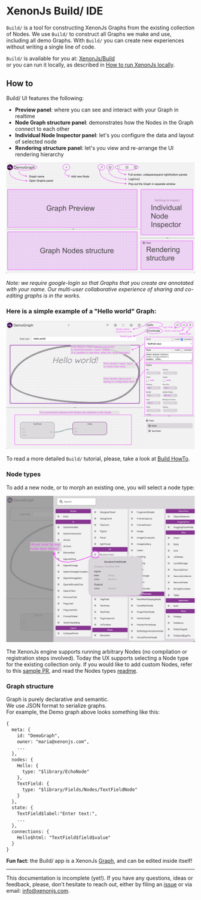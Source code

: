 # XenonJs Build/ IDE

`Build/` is a tool for constructing XenonJs Graphs from the existing collection of Nodes.
We use `Build/` to construct all Graphs we make and use, including all demo Graphs.
With `Build/` you can create new experiences without writing a single line of code.

`Build/` is available for you at: [XenonJs/Build](https://xenon-js.web.app/0.3/NeonFlan/Apps/Build/)  
or you can run it locally, as described in [How to run XenonJs locally](../../README.md#local).

## How to

Build/ UI features the following:
* **Preview panel**: where you can see and interact with your Graph in realtime
* **Node Graph structure panel**: demonstrates how the Nodes in the Graph connect to each other
* **Individual Node Inspector panel**: let's you configure the data and layout of selected node
* **Rendering structure panel**: let's you view and re-arrange the UI rendering hierarchy

![Empty graph](./assets/readme/empty-graph.png)

<i>Note: we require google-login so that Graphs that you create are annotated with your name. Our multi-user collaborative experience of sharing and co-editing graphs is in the works.</i>


### Here is a simple example of a "Hello world" Graph:
![Hello world](./assets/readme/hello-world-graph.png)

To read a more detailed `Build/` tutorial, please, take a look at [Build HowTo](https://docs.google.com/presentation/d/1UbfIxy5RaawlqpX4s04EUrB79Yoium-iYEkV1hk0IgA/edit#slide=id.p).

### Node types
To add a new node, or to morph an existing one, you will select a node type:

![Node types](./assets/readme/node-types.png)

The XenonJs engine supports running arbitrary Nodes (no compilation or registration steps involved). Today the UX supports selecting a Node type for the existing collection only.
If you would like to add custom Nodes, refer to this [sample PR](https://github.com/NeonFlan/xenonjs/pull/114), and read the Nodes types [readme](../Library/README.md).

### Graph structure

Graph is purely declarative and semantic.  
We use JSON format to serialize graphs.  
For example, the Demo graph above looks something like this:
```
{
  meta: {
    id: "DemoGraph",
    owner: "maria@xenonjs.com",
    ...
  },
  nodes: {
    Hello: {
      type: "$library/EchoNode"
    },
    TextField: {
      type: "$library/Fields/Nodes/TextFieldNode"
    }
  },
  state: {
    TextField$label:"Enter text:",
    ...
  },
  connections: {
    Hello$html: "TextField$field$value"
  }
}
```

**Fun fact**: the Build/ app is a XenonJs [Graph](https://github.com/NeonFlan/xenonjs/blob/main/pkg/Graphs/Build.js), and can be edited inside itself!
  
  
---
  
  
This documentation is incomplete (yet!). If you have any questions, ideas or feedback, please, don't hesitate to reach out, either by filing an [issue](https://github.com/NeonFlan/xenonjs/issues/new) or via email: [info@xenonjs.com](mailto:info@xenonjs.com).
